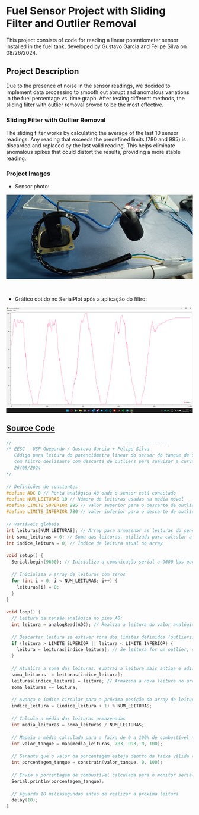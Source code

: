 # Fuel Sensor Project with Sliding Filter and Outlier Removal

This project consists of code for reading a linear potentiometer sensor installed in the fuel tank, developed by Gustavo Garcia and Felipe Silva on 08/26/2024.

## Project Description
Due to the presence of noise in the sensor readings, we decided to implement data processing to smooth out abrupt and anomalous variations in the fuel percentage vs. time graph. After testing different methods, the sliding filter with outlier removal proved to be the most effective.

### Sliding Filter with Outlier Removal

The sliding filter works by calculating the average of the last 10 sensor readings. Any reading that exceeds the predefined limits (780 and 995) is discarded and replaced by the last valid reading. This helps eliminate anomalous spikes that could distort the results, providing a more stable reading.

### Project Images

- Sensor photo:

<p align="center">
  <img src="sensor.jpg" alt="Fuel Sensor" width="600" style="display: block; margin-left: auto; margin-right: auto;"/>
</p>

<br>

- Gráfico obtido no SerialPlot após a aplicação do filtro:

<p align="center">
  <img src="serialplot.png" alt="Sensor performance in SerialPlot" width="600" style="display: block; margin-left: auto; margin-right: auto;"/>
</p>

## [Source Code](potenc_sensor_tanque_com_filtro_deslizante.ino)

```cpp
//------------------------------------------------------------
/* EESC - USP Guepardo / Gustavo Garcia + Felipe Silva
   Código para leitura do potenciômetro linear do sensor do tanque de combustível usando um tratamento de dados
   com filtro deslizante com descarte de outliers para suavizar a curva do gráfico (porcentagem de combustível x tempo)
   26/08/2024
*/ 

// Definições de constantes
#define ADC 0 // Porta analógica A0 onde o sensor está conectado
#define NUM_LEITURAS 10 // Número de leituras usadas na média móvel
#define LIMITE_SUPERIOR 995 // Valor superior para o descarte de outliers
#define LIMITE_INFERIOR 780 // Valor inferior para o descarte de outliers

// Variáveis globais
int leituras[NUM_LEITURAS]; // Array para armazenar as leituras do sensor
int soma_leituras = 0; // Soma das leituras, utilizada para calcular a média
int indice_leitura = 0; // Índice da leitura atual no array

void setup() {
  Serial.begin(9600); // Inicializa a comunicação serial a 9600 bps para monitoramento

  // Inicializa o array de leituras com zeros
  for (int i = 0; i < NUM_LEITURAS; i++) {
    leituras[i] = 0;
  }
}

void loop() {
  // Leitura da tensão analógica no pino A0:
  int leitura = analogRead(ADC); // Realiza a leitura do valor analógico do sensor

  // Descartar leitura se estiver fora dos limites definidos (outliers)
  if (leitura > LIMITE_SUPERIOR || leitura < LIMITE_INFERIOR) {
    leitura = leituras[indice_leitura]; // Se leitura for um outlier, substitui pela última leitura válida
  }

  // Atualiza a soma das leituras: subtrai a leitura mais antiga e adiciona a nova leitura
  soma_leituras -= leituras[indice_leitura];
  leituras[indice_leitura] = leitura; // Armazena a nova leitura no array
  soma_leituras += leitura;

  // Avança o índice circular para a próxima posição do array de leituras
  indice_leitura = (indice_leitura + 1) % NUM_LEITURAS;

  // Calcula a média das leituras armazenadas
  int media_leituras = soma_leituras / NUM_LEITURAS;

  // Mapeia a média calculada para a faixa de 0 a 100% de combustível no tanque
  int valor_tanque = map(media_leituras, 783, 993, 0, 100);

  // Garante que o valor da porcentagem esteja dentro da faixa válida (0% a 100%)
  int porcentagem_tanque = constrain(valor_tanque, 0, 100);

  // Envia a porcentagem de combustível calculada para o monitor serial
  Serial.println(porcentagem_tanque);

  // Aguarda 10 milissegundos antes de realizar a próxima leitura
  delay(10);
}

